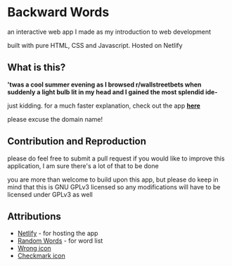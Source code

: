 # Backward Words
an interactive web app I made as my introduction to web development

built with pure HTML, CSS and Javascript. Hosted on Netlify

## What is this?
**'twas a cool summer evening as I browsed r/wallstreetbets when suddenly a light bulb lit in my head and I gained the most splendid ide-**

just kidding. for a much faster explanation, check out the app **[here](https://dazzling-ptolemy-5e8b9a.netlify.app/)**

please excuse the domain name!

## Contribution and Reproduction
please do feel free to submit a pull request if you would like to improve this application, I am sure there's a lot of that to be done

you are more than welcome to build upon this app, but please do keep in mind that this is GNU GPLv3 licensed so any modifications will have to be licensed under GPLv3 as well

## Attributions
* [Netlify](https://www.netlify.com/) - for hosting the app
* [Random Words](https://www.npmjs.com/package/random-words) - for word list 
* [Wrong icon](https://iconscout.com/icon/wrong-1478329) 
* [Checkmark icon](https://iconscout.com/icon/right-1478289) 







